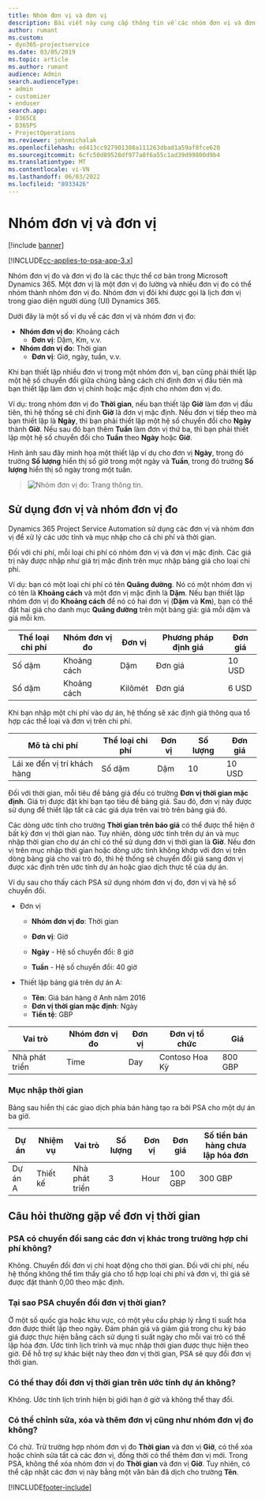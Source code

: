 ```yaml
---
title: Nhóm đơn vị và đơn vị
description: Bài viết này cung cấp thông tin về các nhóm đơn vị và đơn vị.
author: rumant
ms.custom:
- dyn365-projectservice
ms.date: 03/05/2019
ms.topic: article
ms.author: rumant
audience: Admin
search.audienceType:
- admin
- customizer
- enduser
search.app:
- D365CE
- D365PS
- ProjectOperations
ms.reviewer: johnmichalak
ms.openlocfilehash: ed413cc927901308a111263dbad1a59af8fce620
ms.sourcegitcommit: 6cfc50d89528df977a8f6a55c1ad39d99800d9b4
ms.translationtype: MT
ms.contentlocale: vi-VN
ms.lasthandoff: 06/03/2022
ms.locfileid: "8933426"
---
```

# <a name="unit-groups-and-units"></a>Nhóm đơn vị và đơn vị

[!include [banner](../includes/psa-now-project-operations.md)]

[!INCLUDE[cc-applies-to-psa-app-3.x](../includes/cc-applies-to-psa-app-3x.md)]

Nhóm đơn vị đo và đơn vị đo là các thực thể cơ bản trong Microsoft Dynamics 365. Một đơn vị là một đơn vị đo lường và nhiều đơn vị đo có thể nhóm thành nhóm đơn vị đo. Nhóm đơn vị đôi khi được gọi là lịch đơn vị trong giao diện người dùng (UI) Dynamics 365. 

Dưới đây là một số ví dụ về các đơn vị và nhóm đơn vị đo:
 
- **Nhóm đơn vị đo**: Khoảng cách 
    - **Đơn vị**: Dặm, Km, v.v.
- **Nhóm đơn vị đo**: Thời gian
    - **Đơn vị**: Giờ, ngày, tuần, v.v. 

Khi bạn thiết lập nhiều đơn vị trong một nhóm đơn vị, bạn cũng phải thiết lập một hệ số chuyển đổi giữa chúng bằng cách chỉ định đơn vị đầu tiên mà bạn thiết lập làm đơn vị chính hoặc mặc định cho nhóm đơn vị đo. 

Ví dụ: trong nhóm đơn vị đo **Thời gian**, nếu bạn thiết lập **Giờ** làm đơn vị đầu tiên, thì hệ thống sẽ chỉ định **Giờ** là đơn vị mặc định. Nếu đơn vị tiếp theo mà bạn thiết lập là **Ngày**, thì bạn phải thiết lập một hệ số chuyển đổi cho **Ngày** thành **Giờ**. Nếu sau đó bạn thêm **Tuần** làm đơn vị thứ ba, thì bạn phải thiết lập một hệ số chuyển đổi cho **Tuần** theo **Ngày** hoặc **Giờ**. 

Hình ảnh sau đây minh họa một thiết lập ví dụ cho đơn vị **Ngày**, trong đó trường **Số lượng** hiển thị số giờ trong một ngày và **Tuần**, trong đó trường **Số lượng** hiển thị số ngày trong một tuần.

> ![Nhóm đơn vị đo: Trang thông tin.](media/advanced-2.png)

## <a name="using-units-and-unit-groups"></a>Sử dụng đơn vị và nhóm đơn vị đo

Dynamics 365 Project Service Automation sử dụng các đơn vị và nhóm đơn vị để xử lý các ước tính và mục nhập cho cả chi phí và thời gian. 

Đối với chi phí, mỗi loại chi phí có nhóm đơn vị và đơn vị mặc định. Các giá trị này được nhập như giá trị mặc định trên mục nhập bảng giá cho loại chi phí. 

Ví dụ: bạn có một loại chi phí có tên **Quãng đường**. Nó có một nhóm đơn vị có tên là **Khoảng cách** và một đơn vị mặc định là **Dặm**. Nếu bạn thiết lập nhóm đơn vị đo **Khoảng cách** để nó có hai đơn vị (**Dặm** và **Km**), bạn có thể đặt hai giá cho danh mục **Quãng đường** trên một bảng giá: giá mỗi dặm và giá mỗi km.

| Thể loại chi phí  | Nhóm đơn vị đo  | Đơn vị      | Phương pháp định giá  | Đơn giá  |
|-------------------|---------------|-----------|-------------------|-------------------|
| Số dặm           | Khoảng cách      | Dặm      | Đơn giá    | 10 USD            |
| Số dặm           | Khoảng cách      | Kilômét | Đơn giá    |  6 USD            |

Khi bạn nhập một chi phí vào dự án, hệ thống sẽ xác định giá thông qua tổ hợp các thể loại và đơn vị trên chi phí. 

| Mô tả chi phí        | Thể loại chi phí  | Đơn vị  | Số lượng  | Đơn giá   |
|----------------------------|---------------------|-------|-----------|----------------|
| Lái xe đến vị trí khách hàng | Số dặm             | Dặm  | 10        | 10 USD         |

Đối với thời gian, mỗi tiêu đề bảng giá đều có trường **Đơn vị thời gian mặc định**. Giá trị được đặt khi bạn tạo tiêu đề bảng giá. Sau đó, đơn vị này được sử dụng để thiết lập tất cả các giá dựa trên vai trò trên bảng giá đó.

Các dòng ước tính cho trường **Thời gian trên báo giá** có thể được thể hiện ở bất kỳ đơn vị thời gian nào. Tuy nhiên, dòng ước tính trên dự án và mục nhập thời gian cho dự án chỉ có thể sử dụng đơn vị thời gian là **Giờ**. Nếu đơn vị trên mục nhập thời gian hoặc dòng ước tính không khớp với đơn vị trên dòng bảng giá cho vai trò đó, thì hệ thống sẽ chuyển đổi giá sang đơn vị được xác định trên ước tính dự án hoặc giao dịch thực tế của dự án.

Ví dụ sau cho thấy cách PSA sử dụng nhóm đơn vị đo, đơn vị và hệ số chuyển đổi.
- Đơn vị

   - **Nhóm đơn vị đo**: Thời gian 
   - **Đơn vị**: Giờ 
    
    - **Ngày** - Hệ số chuyển đổi: 8 giờ       
    - **Tuần** - Hệ số chuyển đổi: 40 giờ  
        
- Thiết lập bảng giá trên dự án A:

    - **Tên**: Giá bán hàng ở Anh năm 2016 
    - **Đơn vị thời gian mặc định**: Ngày 
    - **Tiền tệ**: GBP

| Vai trò      | Nhóm đơn vị đo | Đơn vị | Đơn vị tổ chức | Giá   |
|-----------|------------|------|---------------------|---------|
| Nhà phát triển | Time       | Day  | Contoso Hoa Kỳ          | 800 GBP |

### <a name="time-entry"></a>Mục nhập thời gian

Bảng sau hiển thị các giao dịch phía bán hàng tạo ra bởi PSA cho một dự án ba giờ.


| Dự án   | Nhiệm vụ    | Vai trò      | Số lượng | Đơn vị  | Đơn giá | Số tiền bán hàng chưa lập hóa đơn |
|-----------|---------|-----------|----------|-------|------------|-----------------------|
| Dự án A | Thiết kế  | Nhà phát triển | 3        | Hour  | 100 GBP    | 300 GBP               |

## <a name="time-unit-faq"></a>Câu hỏi thường gặp về đơn vị thời gian

### <a name="does-psa-convert-to-different-units-in-the-case-of-expenses"></a>PSA có chuyển đổi sang các đơn vị khác trong trường hợp chi phí không?
Không. Chuyển đổi đơn vị chỉ hoạt động cho thời gian. Đối với chi phí, nếu hệ thống không thể tìm thấy giá cho tổ hợp loại chi phí và đơn vị, thì giá sẽ được đặt thành 0,00 theo mặc định.

### <a name="why-does-psa-convert-time-units"></a>Tại sao PSA chuyển đổi đơn vị thời gian?
Ở một số quốc gia hoặc khu vực, có một yêu cầu pháp lý rằng tỉ suất hóa đơn được thiết lập theo ngày. Đám phán giá và giảm giá trong chu kỳ báo giá được thực hiện bằng cách sử dụng tỉ suất ngày cho mỗi vai trò có thể lập hóa đơn. Ước tính lịch trình và mục nhập thời gian được thực hiện theo giờ. Để hỗ trợ sự khác biệt này theo đơn vị thời gian, PSA sẽ quy đổi đơn vị thời gian.

### <a name="can-time-units-be-changed-on-project-estimates"></a>Có thể thay đổi đơn vị thời gian trên ước tính dự án không?
Không. Ước tính lịch trình hiện bị giới hạn ở giờ và không thể thay đổi.

### <a name="can-units-and-unit-groups-be-edited-deleted-and-added"></a>Có thể chỉnh sửa, xóa và thêm đơn vị cũng như nhóm đơn vị đo không?
Có chứ. Trừ trường hợp nhóm đơn vị đo **Thời gian** và đơn vị **Giờ**, có thể xóa hoặc chỉnh sửa tất cả các đơn vị, đồng thời có thể thêm đơn vị mới. Trong PSA, không thể xóa nhóm đơn vị đo **Thời gian** và đơn vị **Giờ**. Tuy nhiên, có thể cập nhật các đơn vị này bằng một văn bản đã dịch cho trường **Tên**.


[!INCLUDE[footer-include](../includes/footer-banner.md)]

